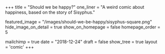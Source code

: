 +++
title = "Should we be happy?"
one_liner = "A weird comic about happiness, based on the story of Sisyphus."

featured_image = "/images/should-we-be-happy/sisyphus-square.png"
hide_image_on_detail = true
show_on_homepage = false
homepage_order = 5

mailchimp = true
date = "2018-12-24"
draft = false
show_tree = true
layout = 'comic'
+++
